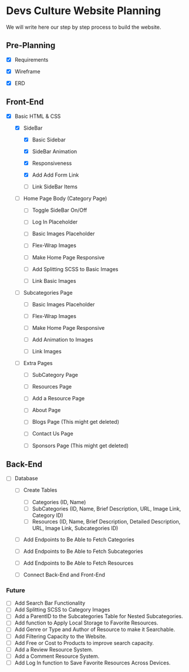 # Devs Culture Website Planning


We will write here our step by step process to build the website.


## Pre-Planning


- [x] Requirements
- [x] Wireframe
- [x] ERD


## Front-End


* [X] Basic HTML & CSS


    - [X] SideBar
        - [x] Basic Sidebar
        - [X] SideBar Animation
        - [X] Responsiveness
        - [X] Add Add Form Link
        - [ ] Link SideBar Items


    - [ ] Home Page Body (Category Page)
        - [ ] Toggle SideBar On/Off 
        - [ ] Log In Placeholder
        - [ ] Basic Images Placeholder
        - [ ] Flex-Wrap Images
        - [ ] Make Home Page Responsive
        - [ ] Add Splitting SCSS to Basic Images
        - [ ] Link Basic Images


    - [ ] Subcategories Page
        - [ ] Basic Images Placeholder
        - [ ] Flex-Wrap Images
        - [ ] Make Home Page Responsive
        - [ ] Add Animation to Images
        - [ ] Link Images


    - [ ] Extra Pages
        - [ ] SubCategory Page
        - [ ] Resources Page
        - [ ] Add a Resource Page
        - [ ] About Page
        - [ ] Blogs Page (This might get deleted)
        - [ ] Contact Us Page
        - [ ] Sponsors Page (This might get deleted)


## Back-End


* [ ] Database


    - [ ] Create Tables
        - [ ] Categories (ID, Name)
        - [ ] SubCategories (ID, Name, Brief Description, URL, Image Link, Category ID)
        - [ ] Resources (ID, Name, Brief Description, Detailed Description, URL, Image Link, Subcategories ID)

    - [ ] Add Endpoints to Be Able to Fetch Categories
    - [ ] Add Endpoints to Be Able to Fetch Subcategories
    - [ ] Add Endpoints to Be Able to Fetch Resources
    - [ ] Connect Back-End and Front-End


### Future

- [ ] Add Search Bar Functionality
- [ ] Add Splitting SCSS to Category Images
- [ ] Add a ParentID to the Subcategories Table for Nested Subcategories.
- [ ] Add function to Apply Local Storage to Favorite Resources.
- [ ] Add Genre or Type and Author of Resource to make it Searchable.
- [ ] Add Filtering Capacity to the Website.
- [ ] Add Free or Cost to Products to improve search capacity.
- [ ] Add a Review Resource System.
- [ ] Add a Comment Resource System.
- [ ] Add Log In function to Save Favorite Resources Across Devices.
